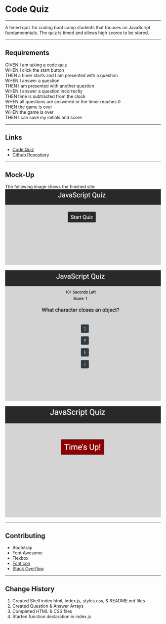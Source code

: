 # Code Quiz

---

A timed quiz for coding boot camp students that focuses on JavaScript fundamenmtals. The quiz is timed and allows high scores to be stored.

---

## Requirements

GIVEN I am taking a code quiz \
WHEN I click the start button \
THEN a timer starts and I am presented with a question \
WHEN I answer a question \
THEN I am presented with another question \
WHEN I answer a question incorrectly \
THEN time is subtracted from the clock \
WHEN all questions are answered or the timer reaches 0 \
THEN the game is over \
WHEN the game is over \
THEN I can save my initials and score

---

## Links

* [Code Quiz](https://jondnv.github.io/CodeQuiz/)
* [Github Repository](https://github.com/JonDnv/CodeQuiz)

---

## Mock-Up

The following image shows the finished site: \
![Website Start Page](./assets/Code-Quiz-Homepage.png)

![Sample Question Page](./assets/Code-Quiz-QSample.png)

![End of Quiz Page](./assets/Code-Quiz-End.png)

---

## Contributing

* Bootstrap
* Font Awesome
* Flexbox
* [Fonticon](https://gauger.io/fonticon/)
* [Stack Overflow](https://stackoverflow.com/questions/8378870/generating-unique-random-numbers-integers-between-0-and-x)

---

## Change History

1. Created Shell index.html, index.js, styles.css, & README.md files
2. Created Question & Answer Arrays
3. Completed HTML & CSS files
4. Started function declaration in index.js